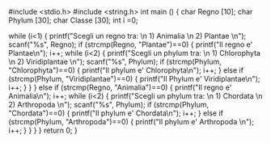 #include <stdio.h>
#include <string.h>
int main ()
{
char Regno [10];
char Phylum [30];
char Classe [30];
int i =0;

while (i<1)
    {
        printf("Scegli un regno tra: \n 1) Animalia \n 2) Plantae \n");
        scanf("%s", Regno);
        if (strcmp(Regno, "Plantae")==0)
        {
        printf("Il regno e' Plantae\n");
        i++;
        while (i<2)
            {
            printf("Scegli un phylum tra: \n 1) Chlorophyta \n 2) Viridiplantae \n");
            scanf("%s", Phylum);
            if (strcmp(Phylum, "Chlorophyta")==0)
            {
            printf("Il phylum e' Chlorophyta\n");
            i++;
            }
            else if (strcmp(Phylum, "Viridiplantae")==0)
            {
            printf("Il Phylum e' Viridiplantae\n");
            i++;
            }
            }
        }
        else if (strcmp(Regno, "Animalia")==0)
        {
        printf("Il regno e' Animalia\n");
        i++;
        while (i<2)
            {
            printf("Scegli un phylum tra: \n 1) Chordata \n 2) Arthropoda \n");
            scanf("%s", Phylum);
            if (strcmp(Phylum, "Chordata")==0)
            {
            printf("Il phylum e' Chordata\n");
            i++;
            }
            else if (strcmp(Phylum, "Arthropoda")==0)
            {
            printf("Il phylum e' Arthropoda \n");
            i++;
            }
            }
        }
    }
return 0;
}

